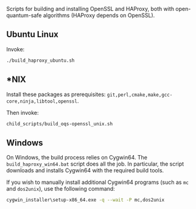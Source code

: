 Scripts for building and installing OpenSSL and HAProxy, both with open-quantum-safe algorithms (HAProxy depends on OpenSSL).

## Ubuntu Linux

Invoke:

```bash
./build_haproxy_ubuntu.sh
```

## *NIX

Install these packages as prerequisites: `git,perl,cmake,make,gcc-core,ninja,libtool,openssl`. 

Then invoke:

```bash
child_scripts/build_oqs-openssl_unix.sh
```

## Windows

On Windows, the build process relies on Cygwin64. The `build_haproxy_win64.bat` script does all the job. In particular, the script downloads and installs Cygwin64 with the required build tools.

If you wish to manually install additional Cygwin64 programs (such as  `mc` and `dos2unix`), use the following command:

```bash
cygwin_installer\setup-x86_64.exe -q --wait -P mc,dos2unix
```

